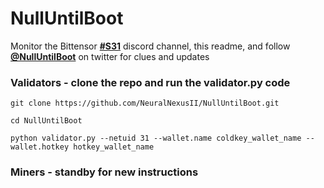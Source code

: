 # NullUntilBoot
Monitor the Bittensor **[#S31](https://discord.com/channels/799672011265015819/1222990781577433232)** discord channel, this readme, and follow **[@NullUntilBoot](https://x.com/NullUntilBoot)** on twitter for clues and updates

### Validators - clone the repo and run the validator.py code

```
git clone https://github.com/NeuralNexusII/NullUntilBoot.git
```
```
cd NullUntilBoot
```
```
python validator.py --netuid 31 --wallet.name coldkey_wallet_name --wallet.hotkey hotkey_wallet_name
```

### Miners - standby for new instructions
